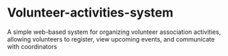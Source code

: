 # Volunteer-activities-system
A simple web-based system for organizing volunteer association activities, allowing volunteers to register, view upcoming events, and communicate with coordinators
